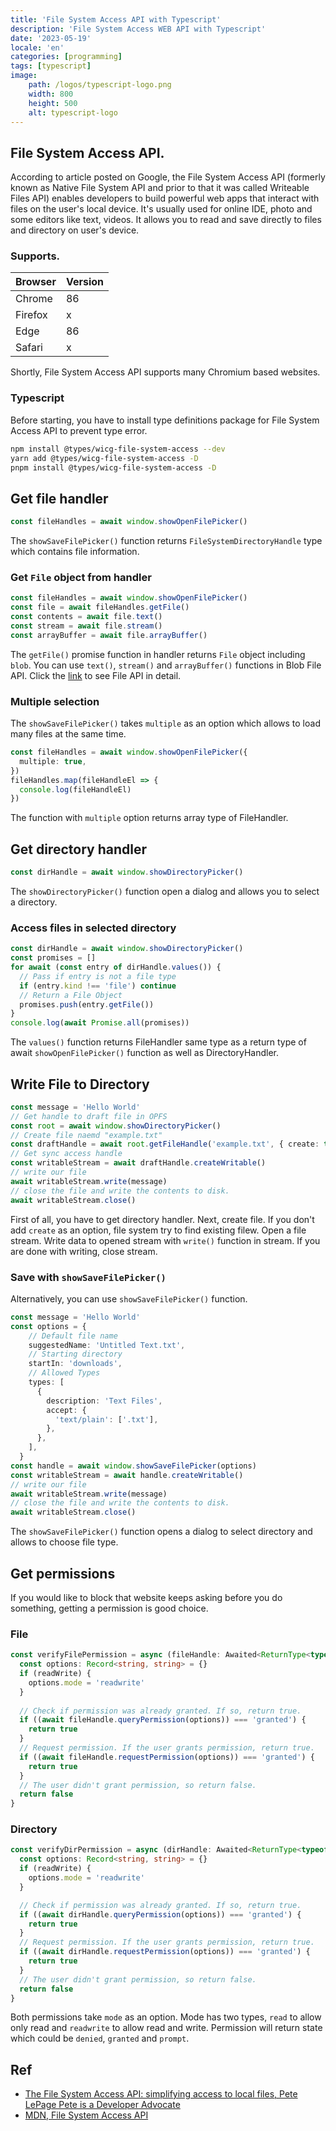 ```yaml
---
title: 'File System Access API with Typescript'
description: 'File System Access WEB API with Typescript'
date: '2023-05-19'
locale: 'en'
categories: [programming]
tags: [typescript]
image:
    path: /logos/typescript-logo.png
    width: 800
    height: 500
    alt: typescript-logo
---
```


## File System Access API.
According to article posted on Google, the File System Access API (formerly known as Native File System API and prior to that it was called Writeable Files API) enables developers to build powerful web apps that interact with files on the user's local device.
It's usually used for online IDE, photo and some editors like text, videos. It allows you to read and save directly to files and directory on user's device.

### Supports.
| Browser | Version |
|---------|---------|
| Chrome  | 86      |
| Firefox | x       |
| Edge    | 86      |
| Safari  | x       |
Shortly, File System Access API supports many Chromium based websites.

### Typescript
Before starting, you have to install type definitions package for File System Access API to prevent type error.
```bash
npm install @types/wicg-file-system-access --dev
yarn add @types/wicg-file-system-access -D
pnpm install @types/wicg-file-system-access -D
```

## Get file handler
```ts
const fileHandles = await window.showOpenFilePicker()
```
The `showSaveFilePicker()` function returns `FileSystemDirectoryHandle` type which contains file information.

### Get `File` object from handler
```ts
const fileHandles = await window.showOpenFilePicker()
const file = await fileHandles.getFile()
const contents = await file.text()
const stream = await file.stream()
const arrayBuffer = await file.arrayBuffer()
```
The `getFile()` promise function in handler returns `File` object including `blob`.
You can use `text()`, `stream()` and `arrayBuffer()` functions in Blob File API.
Click the [link](https://developer.mozilla.org/en-US/docs/Web/API/Blob/slice) to see File API in detail.

### Multiple selection
The `showSaveFilePicker()` takes `multiple` as an option which allows to load many files at the same time.
```ts
const fileHandles = await window.showOpenFilePicker({
  multiple: true,
})
fileHandles.map(fileHandleEl => {
  console.log(fileHandleEl)
})
```
The function with `multiple` option returns array type of FileHandler.

## Get directory handler
```ts
const dirHandle = await window.showDirectoryPicker()
```
The `showDirectoryPicker()` function open a dialog and allows you to select a directory.

### Access files in selected directory
```ts
const dirHandle = await window.showDirectoryPicker()
const promises = []
for await (const entry of dirHandle.values()) {
  // Pass if entry is not a file type
  if (entry.kind !== 'file') continue
  // Return a File Object
  promises.push(entry.getFile())
}
console.log(await Promise.all(promises))
```
The `values()` function returns FileHandler same type as a return type of await `showOpenFilePicker()` function as well as DirectoryHandler.

## Write File to Directory
```ts
const message = 'Hello World'
// Get handle to draft file in OPFS
const root = await window.showDirectoryPicker()
// Create file naemd "example.txt"
const draftHandle = await root.getFileHandle('example.txt', { create: true })
// Get sync access handle
const writableStream = await draftHandle.createWritable()
// write our file
await writableStream.write(message)
// close the file and write the contents to disk.
await writableStream.close()
```
First of all, you have to get directory handler. Next, create file. If you don't add `create` as an option, file system try to find existing filew.
Open a file stream. Write data to opened stream with `write()` function in stream.
If you are done with writing, close stream.

### Save with `showSaveFilePicker()`
Alternatively, you can use `showSaveFilePicker()` function.
```ts
const message = 'Hello World'
const options = {
    // Default file name
    suggestedName: 'Untitled Text.txt',
    // Starting directory
    startIn: 'downloads',
    // Allowed Types
    types: [
      {
        description: 'Text Files',
        accept: {
          'text/plain': ['.txt'],
        },
      },
    ],
  }
const handle = await window.showSaveFilePicker(options)
const writableStream = await handle.createWritable()
// write our file
await writableStream.write(message)
// close the file and write the contents to disk.
await writableStream.close()
```
The `showSaveFilePicker()` function opens a dialog to select directory and allows to choose file type.

## Get permissions
If you would like to block that website keeps asking before you do something, getting a permission is good choice. 

### File
```ts
const verifyFilePermission = async (fileHandle: Awaited<ReturnType<typeof window.showSaveFilePicker>>, readWrite: boolean) => {
  const options: Record<string, string> = {}
  if (readWrite) {
    options.mode = 'readwrite'
  }
  
  // Check if permission was already granted. If so, return true.
  if ((await fileHandle.queryPermission(options)) === 'granted') {
    return true
  }
  // Request permission. If the user grants permission, return true.
  if ((await fileHandle.requestPermission(options)) === 'granted') {
    return true
  }
  // The user didn't grant permission, so return false.
  return false
}
```

### Directory
```ts
const verifyDirPermission = async (dirHandle: Awaited<ReturnType<typeof window.showDirectoryPicker>>, readWrite: boolean) => {
  const options: Record<string, string> = {}
  if (readWrite) {
    options.mode = 'readwrite'
  }

  // Check if permission was already granted. If so, return true.
  if ((await dirHandle.queryPermission(options)) === 'granted') {
    return true
  }
  // Request permission. If the user grants permission, return true.
  if ((await dirHandle.requestPermission(options)) === 'granted') {
    return true
  }
  // The user didn't grant permission, so return false.
  return false
}
```
Both permissions take `mode` as an option. Mode has two types, `read` to allow only read and `readwrite` to allow read and write.
Permission will return state which could be `denied`, `granted` and `prompt`.

## Ref
- [The File System Access API: simplifying access to local files, Pete LePage
  Pete is a Developer Advocate](https://developer.chrome.com/articles/file-system-access/)
- [MDN, File System Access API](https://developer.mozilla.org/en-US/docs/Web/API/File_System_Access_API)
